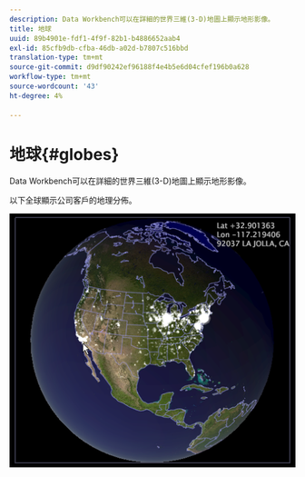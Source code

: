 ```yaml
---
description: Data Workbench可以在詳細的世界三維(3-D)地圖上顯示地形影像。
title: 地球
uuid: 89b4901e-fdf1-4f9f-82b1-b4886652aab4
exl-id: 85cfb9db-cfba-46db-a02d-b7807c516bbd
translation-type: tm+mt
source-git-commit: d9df90242ef96188f4e4b5e6d04cfef196b0a628
workflow-type: tm+mt
source-wordcount: '43'
ht-degree: 4%

---
```


# 地球{#globes}

Data Workbench可以在詳細的世界三維(3-D)地圖上顯示地形影像。

以下全球顯示公司客戶的地理分佈。

![](assets/vis_Globe_RollOverLatLong.png)
